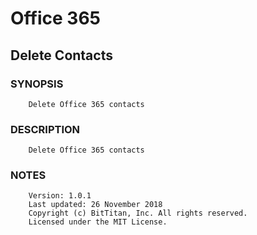 # Office 365
## Delete Contacts
### SYNOPSIS
```
    Delete Office 365 contacts
```
### DESCRIPTION
```
    Delete Office 365 contacts
```
### NOTES
```
    Version: 1.0.1
    Last updated: 26 November 2018
    Copyright (c) BitTitan, Inc. All rights reserved.
    Licensed under the MIT License.
```

